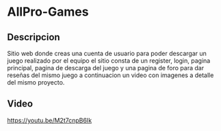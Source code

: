 # AllPro-Games

## Descripcion
Sitio web donde creas una cuenta de usuario para poder descargar un juego realizado por el equipo
el sitio consta de un register, login, pagina principal, pagina de descarga del juego y una pagina de foro para dar reseñas del mismo juego
a continuacion un video con imagenes a detalle del mismo proyecto.
## Video
https://youtu.be/M2t7cnpB6Ik
